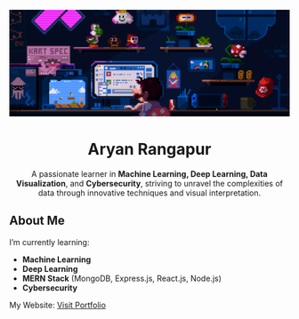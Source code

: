 


<p align="center">
  <img src="https://github.com/aryanrangapur/aryanrangapur/blob/main/IMG_2092.gif" alt="Master Head" />
</p>

<h1 align="center">Aryan Rangapur</h1> 

<p align="center">
  A passionate learner in <strong>Machine Learning, Deep Learning, Data Visualization</strong>, and <strong>Cybersecurity</strong>, striving to unravel the complexities of data through innovative techniques and visual interpretation.
</p>


## About Me

I’m currently learning: 
- **Machine Learning**
- **Deep Learning**
- **MERN Stack** (MongoDB, Express.js, React.js, Node.js)
- **Cybersecurity**

My Website: [Visit Portfolio](https://aryanrangapur.github.io/portfolio/)

